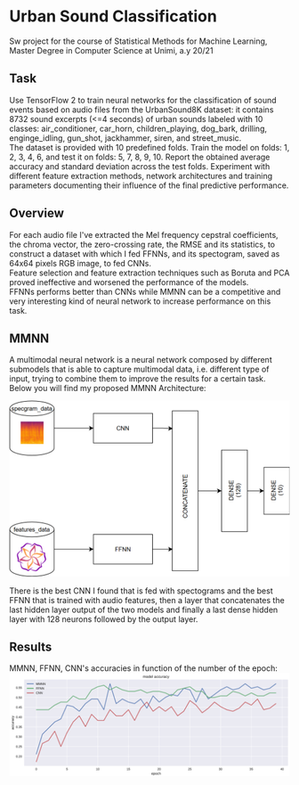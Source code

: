 # Urban Sound Classification
Sw project for the course of Statistical Methods for Machine Learning, Master Degree in Computer Science at Unimi, a.y 20/21 

## Task
Use TensorFlow 2 to train neural networks for the classification of sound events based on audio files from the UrbanSound8K dataset: it contains 8732 sound excerpts (<=4 seconds) of urban sounds labeled with 10 classes: air_conditioner, car_horn, children_playing, dog_bark, drilling, enginge_idling, gun_shot, jackhammer, siren, and street_music.  
The dataset is provided with 10 predefined folds. Train the model on folds: 1, 2, 3, 4, 6, and test it on folds: 5, 7, 8, 9, 10. Report the obtained average accuracy and standard deviation across the test folds. Experiment with different feature extraction methods, network architectures and training parameters documenting their influence of the final predictive performance.  

## Overview
For each audio file I've extracted the Mel frequency cepstral coefficients, the chroma vector, the zero-crossing rate, the RMSE and its statistics, to construct a dataset with which I fed FFNNs, and its spectogram, saved as 64x64 pixels RGB image, to fed CNNs.  
Feature selection and feature extraction techniques such as Boruta and PCA proved ineffective and worsened the performance of the models.  
FFNNs performs better than CNNs while MMNN can be a competitive and very interesting kind of neural network to increase performance on this task.

## MMNN
A multimodal neural network is a neural network composed by different submodels that is able to capture multimodal data, i.e. different type of input, trying to combine them to improve the results for a certain task.
Below you will find my proposed MMNN Architecture:  

![mmnn-arch](img/mmnn-arch.PNG)  

There is the best CNN I found that is fed with spectograms and the best FFNN that is trained with audio features, then a layer that concatenates the last hidden layer output of the two models and finally a last dense hidden layer with 128 neurons followed by the output layer.  

## Results
MMNN, FFNN, CNN's accuracies in function of the number of the epoch:  
![best_nn_acc](img/best_nn_acc.PNG)
